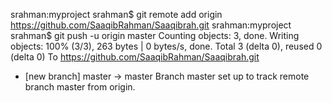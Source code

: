 srahman:myproject srahman$ git remote add origin https://github.com/SaaqibRahman/Saaqibrah.git
srahman:myproject srahman$ git push -u origin master
Counting objects: 3, done.
Writing objects: 100% (3/3), 263 bytes | 0 bytes/s, done.
Total 3 (delta 0), reused 0 (delta 0)
To https://github.com/SaaqibRahman/Saaqibrah.git  
 * [new branch] master -> master
Branch master set up to track remote branch master from origin.
